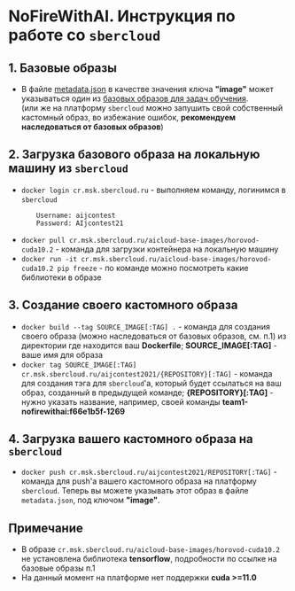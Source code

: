 NoFireWithAI. Инструкция по работе со `sbercloud`
=================================

## 1. Базовые образы
 - В файле [metadata.json](https://github.com/sberbank-ai/no_fire_with_ai_aij2021/blob/main/metadata.json) в качестве значения ключа **"image"** может указываться один из [базовых образов для задач обучения](https://docs.sbercloud.ru/aicloud/mlspace/concepts/environments__basic-images-for-training.html).  
 (или же на платформу `sbercloud` можно запушить свой собственный кастомный образ, во избежание ошибок, **рекомендуем наследоваться от базовых образов**)
 
 ## 2. Загрузка базового образа на локальную машину из `sbercloud`
 - `docker login cr.msk.sbercloud.ru` - выполняем команду, логинимся в `sbercloud`
 ```
        Username: aijcontest
        Password: AIjcontest21

```
- `docker pull cr.msk.sbercloud.ru/aicloud-base-images/horovod-cuda10.2` - команда для загрузки контейнера на локальную машину
- `docker run -it cr.msk.sbercloud.ru/aicloud-base-images/horovod-cuda10.2 pip freeze` - по команде можно посмотреть какие библиотеки в образе

## 3. Создание своего кастомного образа
- `docker build --tag SOURCE_IMAGE[:TAG] .` - команда для создания своего образа (можно наследоваться от базовых образов, см. п.1) из директории где находится ваш **Dockerfile**; **SOURCE_IMAGE[:TAG]** - ваше имя для образа
- `docker tag SOURCE_IMAGE[:TAG] cr.msk.sbercloud.ru/aijcontest2021/{REPOSITORY}[:TAG]` - команда для создания тэга для `sbercloud`'а, который будет ссылаться на ваш образ, созданный в предыдущей команде; **{REPOSITORY}[:TAG]** - нужно указать название, например, своей команды **team1-nofirewithai:f66e1b5f-1269**

## 4. Загрузка вашего кастомного образа на `sbercloud`
- `docker push cr.msk.sbercloud.ru/aijcontest2021/REPOSITORY[:TAG]` - команда для push'а вашего кастомного образа на платформу `sbercloud`. Теперь вы можете указывать этот образ в файле `metadata.json`, под ключом **"image"**.

## Примечание

- В образе `cr.msk.sbercloud.ru/aicloud-base-images/horovod-cuda10.2` не установлена библиотека **tensorflow**, подробности по ссылке на базовые образы п.1
- На данный момент на платформе нет поддержки **cuda >=11.0**

